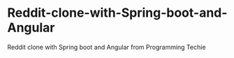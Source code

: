 # Reddit-clone-with-Spring-boot-and-Angular
Reddit clone with Spring boot and Angular from Programming Techie

